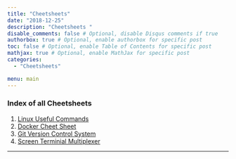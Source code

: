 ```yaml
---
title: "Cheetsheets"
date: "2018-12-25"
description: "Cheetsheets "
disable_comments: false # Optional, disable Disqus comments if true
authorbox: true # Optional, enable authorbox for specific post
toc: false # Optional, enable Table of Contents for specific post
mathjax: true # Optional, enable MathJax for specific post
categories:
  - "Cheetsheets"

menu: main
---
```


### Index of all Cheetsheets

<!--more-->

1. <a href='{{<ref "linux_useful_commands" >}}'>Linux Useful Commands </a>
2. <a href='{{<ref "docker_useful_commands" >}}'>Docker Cheet Sheet </a>
3. <a href='{{<ref "gitcheetsheet" >}}'>Git Version Control System </a>
4. <a href='{{<ref "screen_useful_commands" >}}'>Screen Terminial Multiplexer </a>

  ----------------------------------------
